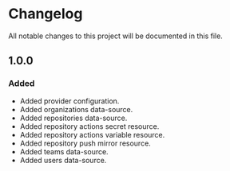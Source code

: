 # Changelog

All notable changes to this project will be documented in this file.

## 1.0.0

### Added

- Added provider configuration.
- Added organizations data-source.
- Added repositories data-source.
- Added repository actions secret resource.
- Added repository actions variable resource.
- Added repository push mirror resource.
- Added teams data-source.
- Added users data-source.
